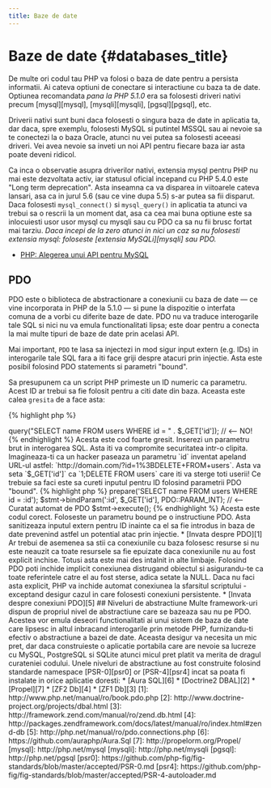 ```yaml
---
title: Baze de date
---
```


# Baze de date {#databases_title}

De multe ori codul tau PHP va folosi o baza de date pentru a persista informatii. Ai cateva optiuni de conectare si interactiune cu baza ta de date. Optiunea recomandata _pana la PHP 5.1.0_ era sa folosesti driveri nativi precum [mysql][mysql], [mysqli][mysqli], [pgsql][pgsql], etc.

Driverii nativi sunt buni daca folosesti o singura baza de date in aplicatia ta, dar daca, spre exemplu, folosesti MySQL si putintel MSSQL sau ai nevoie sa te conectezi la o baza Oracle, atunci nu vei putea sa folosesti aceeasi driveri.
Vei avea nevoie sa inveti un noi API pentru fiecare baza iar asta poate deveni ridicol.

Ca inca o observatie asupra driverilor nativi, extensia mysql pentru PHP nu mai este dezvoltata activ,
iar statusul oficial incepand cu PHP 5.4.0 este "Long term deprecation". Asta inseamna ca va disparea
in viitoarele cateva lansari, asa ca in jurul 5.6 (sau ce vine dupa 5.5) s-ar putea sa fii disparut.
Daca folosesti `mysql_connect()` si `mysql_query()` in aplicatia ta atunci va trebui sa o rescrii la
un moment dat, asa ca cea mai buna optiune este sa inlocuiesti usor usor mysql cu mysqli sau cu PDO
ca sa nu fii brusc fortat mai tarziu. _Daca incepi de la zero atunci in nici un caz sa nu folosesti extensia
mysql: foloseste [extensia MySQLi][mysqli] sau PDO._

* [PHP: Alegerea unui API pentru MySQL](http://php.net/manual/ro/mysqlinfo.api.choosing.php)

## PDO

PDO este o biblioteca de abstractionare a conexiunii cu baza de date &mdash; ce vine incorporata in PHP de la 5.1.0 &mdash; si
pune la dispozitie o interfata comuna de a vorbi cu diferite baze de date. PDO nu va traduce interogarile tale SQL si nici nu
va emula functionalitati lipsa; este doar pentru a conecta la mai multe tipuri de baze de date prin acelasi API.

Mai important, `PDO` te lasa sa injectezi in mod sigur input extern (e.g. IDs) in interogarile tale SQL fara
a iti face griji despre atacuri prin injectie. Asta este posibil folosind PDO statements si parametri "bound".

Sa presupunem ca un script PHP primeste un ID numeric ca parametru. Acest ID ar trebui sa fie folosit pentru a
citi date din baza. Aceasta este calea `gresita` de a face asta:

{% highlight php %}
<?php
$pdo = new PDO('sqlite:users.db');
$pdo->query("SELECT name FROM users WHERE id = " . $_GET['id']); // <-- NO!
{% endhighlight %}

Acesta este cod foarte gresit. Inserezi un parametru brut in interogarea SQL. Asta iti va compromite
securitatea intr-o clipita. Imagineaza-ti ca un hacker paseaza un parametru `id` inventat
apeland URL-ul astfel:
`http://domain.com/?id=1%3BDELETE+FROM+users`. Asta va seta `$_GET['id']` ca `1;DELETE FROM users`
care iti va sterge toti userii! Ce trebuie sa faci este sa cureti inputul pentru ID folosind parametrii PDO "bound".

{% highlight php %}
<?php
$pdo = new PDO('sqlite:users.db');
$stmt = $pdo->prepare('SELECT name FROM users WHERE id = :id');
$stmt->bindParam(':id', $_GET['id'], PDO::PARAM_INT); // <-- Curatat automat de PDO
$stmt->execute();
{% endhighlight %}

Acesta este codul corect. Foloseste un parametru bound pe o instructiune PDO. Asta sanitizeaza inputul extern
pentru ID inainte ca el sa fie introdus in baza de date prevenind astfel un potential atac prin injectie.

* [Invata despre PDO][1]

Ar trebui de asemenea sa stii ca conexiunile cu baza folosesc resurse si nu este neauzit ca toate
resursele sa fie epuizate daca conexiunile nu au fost explicit inchise. Totusi asta este mai des intalnit
in alte limbaje. Folosind PDO poti inchide implicit conexiunea distrugand obiectul si asigurandu-te ca
toate referintele catre el au fost sterse, adica setate la NULL. Daca nu faci asta explicit, PHP va inchide
automat conexiunea la sfarsitul scriptului - exceptand desigur cazul in care folosesti conexiuni persistente.

* [Invata despre conexiuni PDO][5]

## Niveluri de abstractiune

Multe framework-uri dispun de propriul nivel de abstractiune care se bazeaza sau nu pe PDO.  Acestea vor emula
deseori functionalitati ai unui sistem de baza de date care lipsesc in altul inbracand interogarile prin
metode PHP, furnizandu-ti efectiv o abstractiune a bazei de date.
Aceasta desigur va necesita un mic pret, dar daca construieste o aplicatie portabila care are nevoie sa
lucreze cu MySQL, PostgreSQL si SQLite atunci micul pret platit va merita de dragul curateniei codului.

Unele niveluri de abstractiune au fost construite folosind standarde namespace [PSR-0][psr0] or [PSR-4][psr4]
incat sa poata fi instalate in orice aplicatie doresti:

* [Aura SQL][6]
* [Doctrine2 DBAL][2]
* [Propel][7]
* [ZF2 Db][4]
* [ZF1 Db][3]

[1]: http://www.php.net/manual/ro/book.pdo.php
[2]: http://www.doctrine-project.org/projects/dbal.html
[3]: http://framework.zend.com/manual/ro/zend.db.html
[4]: http://packages.zendframework.com/docs/latest/manual/ro/index.html#zend-db
[5]: http://php.net/manual/ro/pdo.connections.php
[6]: https://github.com/auraphp/Aura.Sql
[7]: http://propelorm.org/Propel/

[mysql]: http://php.net/mysql
[mysqli]: http://php.net/mysqli
[pgsql]: http://php.net/pgsql
[psr0]: https://github.com/php-fig/fig-standards/blob/master/accepted/PSR-0.md
[psr4]: https://github.com/php-fig/fig-standards/blob/master/accepted/PSR-4-autoloader.md

